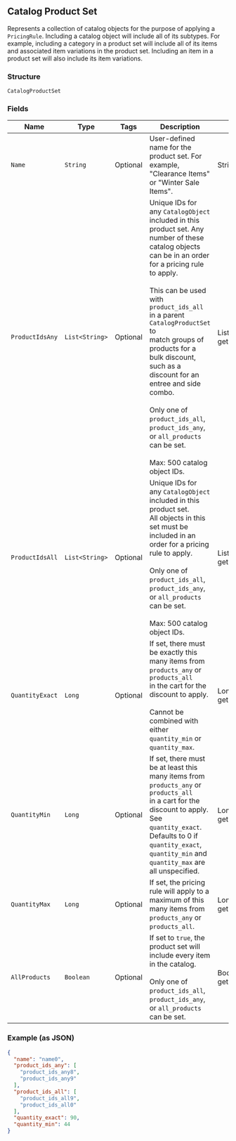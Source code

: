 ## Catalog Product Set

Represents a collection of catalog objects for the purpose of applying a
`PricingRule`. Including a catalog object will include all of its subtypes.
For example, including a category in a product set will include all of its
items and associated item variations in the product set. Including an item in
a product set will also include its item variations.

### Structure

`CatalogProductSet`

### Fields

| Name | Type | Tags | Description | Getter |
|  --- | --- | --- | --- | --- |
| `Name` | `String` | Optional | User-defined name for the product set. For example, "Clearance Items"<br>or "Winter Sale Items". | String getName() |
| `ProductIdsAny` | `List<String>` | Optional | Unique IDs for any `CatalogObject` included in this product set. Any<br>number of these catalog objects can be in an order for a pricing rule to apply.<br><br>This can be used with `product_ids_all` in a parent `CatalogProductSet` to<br>match groups of products for a bulk discount, such as a discount for an<br>entree and side combo.<br><br>Only one of `product_ids_all`, `product_ids_any`, or `all_products` can be set.<br><br>Max: 500 catalog object IDs. | List<String> getProductIdsAny() |
| `ProductIdsAll` | `List<String>` | Optional | Unique IDs for any `CatalogObject` included in this product set.<br>All objects in this set must be included in an order for a pricing rule to apply.<br><br>Only one of `product_ids_all`, `product_ids_any`, or `all_products` can be set.<br><br>Max: 500 catalog object IDs. | List<String> getProductIdsAll() |
| `QuantityExact` | `Long` | Optional | If set, there must be exactly this many items from `products_any` or `products_all`<br>in the cart for the discount to apply.<br><br>Cannot be combined with either `quantity_min` or `quantity_max`. | Long getQuantityExact() |
| `QuantityMin` | `Long` | Optional | If set, there must be at least this many items from `products_any` or `products_all`<br>in a cart for the discount to apply. See `quantity_exact`. Defaults to 0 if<br>`quantity_exact`, `quantity_min` and `quantity_max` are all unspecified. | Long getQuantityMin() |
| `QuantityMax` | `Long` | Optional | If set, the pricing rule will apply to a maximum of this many items from<br>`products_any` or `products_all`. | Long getQuantityMax() |
| `AllProducts` | `Boolean` | Optional | If set to `true`, the product set will include every item in the catalog.<br><br>Only one of `product_ids_all`, `product_ids_any`, or `all_products` can be set. | Boolean getAllProducts() |

### Example (as JSON)

```json
{
  "name": "name0",
  "product_ids_any": [
    "product_ids_any8",
    "product_ids_any9"
  ],
  "product_ids_all": [
    "product_ids_all9",
    "product_ids_all0"
  ],
  "quantity_exact": 90,
  "quantity_min": 44
}
```

